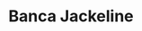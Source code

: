 ---
title: "Banca Jackeline"
url: /san-cristobal/banca-jackeline-calle-pedro-renville/
shop: Lotterie
---